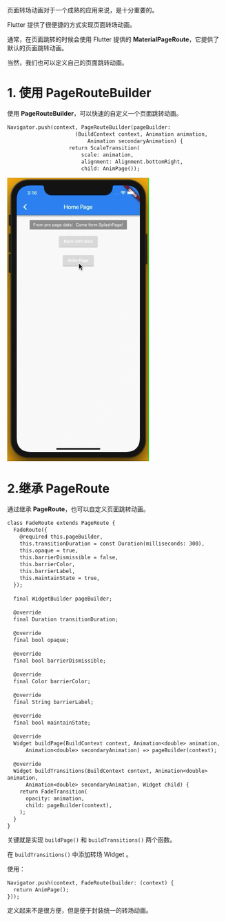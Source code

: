 
页面转场动画对于一个成熟的应用来说，是十分重要的。

Flutter 提供了很便捷的方式实现页面转场动画。

通常，在页面跳转的时候会使用 Flutter 提供的 **MaterialPageRoute**，它提供了默认的页面跳转动画。

当然，我们也可以定义自己的页面跳转动画。  

# 1. 使用 PageRouteBuilder

使用 **PageRouteBuilder**，可以快速的自定义一个页面跳转动画。  

```
Navigator.push(context, PageRouteBuilder(pageBuilder:
                      (BuildContext context, Animation animation,
                          Animation secondaryAnimation) {
                    return ScaleTransition(
                        scale: animation,
                        alignment: Alignment.bottomRight,
                        child: AnimPage());
```

![](https://raw.githubusercontent.com/chenBingX/img/master/Flutter/PageAnimScale.gif)  

# 2.继承 PageRoute

通过继承 **PageRoute**，也可以自定义页面跳转动画。  

```
class FadeRoute extends PageRoute {
  FadeRoute({
    @required this.pageBuilder,
    this.transitionDuration = const Duration(milliseconds: 300),
    this.opaque = true,
    this.barrierDismissible = false,
    this.barrierColor,
    this.barrierLabel,
    this.maintainState = true,
  });

  final WidgetBuilder pageBuilder;

  @override
  final Duration transitionDuration;

  @override
  final bool opaque;

  @override
  final bool barrierDismissible;

  @override
  final Color barrierColor;

  @override
  final String barrierLabel;

  @override
  final bool maintainState;

  @override
  Widget buildPage(BuildContext context, Animation<double> animation,
      Animation<double> secondaryAnimation) => pageBuilder(context);

  @override
  Widget buildTransitions(BuildContext context, Animation<double> animation,
      Animation<double> secondaryAnimation, Widget child) {
    return FadeTransition(
      opacity: animation,
      child: pageBuilder(context),
    );
  }
}
```

关键就是实现 `buildPage()` 和 `buildTransitions()` 两个函数。  

在 `buildTransitions()` 中添加转场 Widget 。  

使用：  

```
Navigator.push(context, FadeRoute(builder: (context) {
  return AnimPage();
}));
```

定义起来不是很方便，但是便于封装统一的转场动画。


